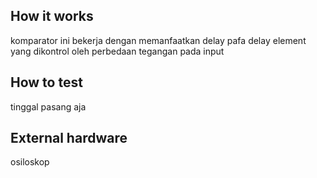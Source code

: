 <!---

This file is used to generate your project datasheet. Please fill in the information below and delete any unused
sections.

You can also include images in this folder and reference them in the markdown. Each image must be less than
512 kb in size, and the combined size of all images must be less than 1 MB.
-->

## How it works

komparator ini bekerja dengan memanfaatkan delay pafa delay element yang dikontrol oleh perbedaan tegangan pada input

## How to test

tinggal pasang aja

## External hardware

osiloskop
